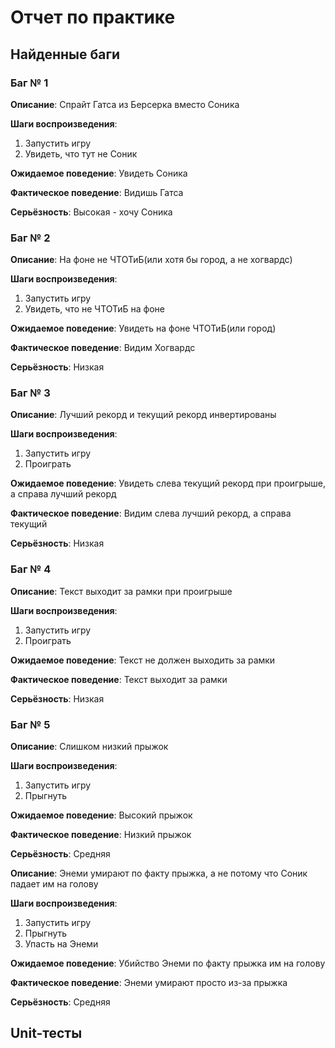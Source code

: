 # Отчет по практике

## Найденные баги

### Баг № 1

**Описание**: Спрайт Гатса из Берсерка вместо Соника

**Шаги воспроизведения**:  
1. Запустить игру
2. Увидеть, что тут не Соник

**Ожидаемое поведение**: Увидеть Соника

**Фактическое поведение**: Видишь Гатса

**Серьёзность**: Высокая - хочу Соника



### Баг № 2

**Описание**: На фоне не ЧТОТиБ(или хотя бы город, а не хогвардс)

**Шаги воспроизведения**:  
1. Запустить игру  
2. Увидеть, что не ЧТОТиБ на фоне


**Ожидаемое поведение**: Увидеть на фоне ЧТОТиБ(или город)

**Фактическое поведение**: Видим Хогвардс

**Серьёзность**: Низкая



### Баг № 3

**Описание**: Лучший рекорд и текущий рекорд инвертированы

**Шаги воспроизведения**:  
1. Запустить игру
2. Проиграть

**Ожидаемое поведение**: Увидеть слева текущий рекорд при проигрыше, а справа лучший рекорд

**Фактическое поведение**: Видим слева лучший рекорд, а справа текущий

**Серьёзность**: Низкая



### Баг № 4

**Описание**: Текст выходит за рамки при проигрыше

**Шаги воспроизведения**:  
1. Запустить игру  
2. Проиграть  

**Ожидаемое поведение**: Текст не должен выходить за рамки

**Фактическое поведение**: Текст выходит за рамки

**Серьёзность**: Низкая



### Баг № 5

**Описание**: Слишком низкий прыжок

**Шаги воспроизведения**:  
1. Запустить игру  
2. Прыгнуть

**Ожидаемое поведение**: Высокий прыжок

**Фактическое поведение**: Низкий прыжок

**Серьёзность**: Cредняя



**Описание**: Энеми умирают по факту прыжка, а не потому что Соник падает им на голову

**Шаги воспроизведения**:  
1. Запустить игру  
2. Прыгнуть
3. Упасть на Энеми

**Ожидаемое поведение**: Убийство Энеми по факту прыжка им на голову

**Фактическое поведение**: Энеми умирают просто из-за прыжка 

**Серьёзность**: Cредняя



## Unit-тесты

